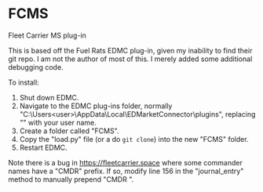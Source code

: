 # FCMS
Fleet Carrier MS plug-in

This is based off the Fuel Rats EDMC plug-in, given my inability to find their git repo. I am not the author of most of this. I merely added some additional debugging code.

To install:
 1. Shut down EDMC.
 2. Navigate to the EDMC plug-ins folder, normally "C:\Users\<user>\AppData\Local\EDMarketConnector\plugins\", replacing "<user>" with your user name.
 3. Create a folder called "FCMS".
 4. Copy the "load.py" file (or a do `git clone`) into the new "FCMS" folder.
 5. Restart EDMC.

Note there is a bug in https://fleetcarrier.space where some commander names
have a "CMDR" prefix. If so, modify line 156 in the "journal_entry" method to
manually prepend "CMDR ".
